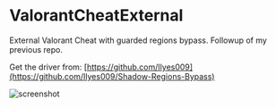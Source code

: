 # ValorantCheatExternal

External Valorant Cheat with guarded regions bypass.
Followup of my previous repo.

Get the driver from: [https://github.com/Ilyes009](https://github.com/Ilyes009/Shadow-Regions-Bypass)


![screenshot](https://user-images.githubusercontent.com/70964202/185096142-3dd6e75e-a499-40b9-be0e-93cec8f1d0cc.png)

